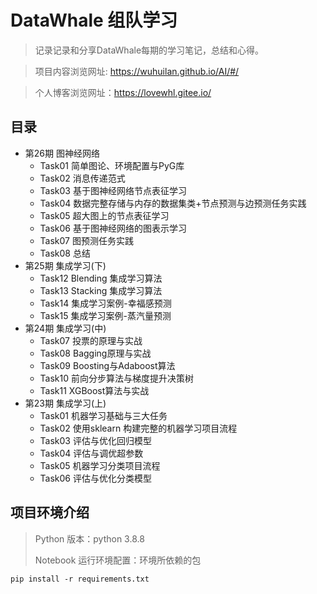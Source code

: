 # DataWhale 组队学习
>记录记录和分享DataWhale每期的学习笔记，总结和心得。

>项目内容浏览网址: https://wuhuilan.github.io/AI/#/

>个人博客浏览网址：https://lovewhl.gitee.io/

## 目录
- 第26期 图神经网络
  - Task01 简单图论、环境配置与PyG库
  - Task02 消息传递范式
  - Task03 基于图神经网络节点表征学习
  - Task04 数据完整存储与内存的数据集类+节点预测与边预测任务实践
  - Task05 超大图上的节点表征学习
  - Task06 基于图神经网络的图表示学习
  - Task07 图预测任务实践
  - Task08 总结
- 第25期 集成学习(下)
  - Task12 Blending 集成学习算法
  - Task13 Stacking 集成学习算法
  - Task14 集成学习案例-幸福感预测
  - Task15 集成学习案例-蒸汽量预测
- 第24期 集成学习(中)
  - Task07 投票的原理与实战
  - Task08 Bagging原理与实战
  - Task09 Boosting与Adaboost算法
  - Task10 前向分步算法与梯度提升决策树
  - Task11 XGBoost算法与实战
- 第23期 集成学习(上)
  - Task01 机器学习基础与三大任务
  - Task02 使用sklearn 构建完整的机器学习项目流程
  - Task03 评估与优化回归模型
  - Task04 评估与调优超参数
  - Task05 机器学习分类项目流程
  - Task06 评估与优化分类模型


## 项目环境介绍
> Python 版本：python 3.8.8
> 
> Notebook 运行环境配置：环境所依赖的包
```
pip install -r requirements.txt
```
